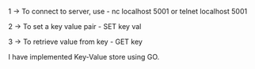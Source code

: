 1 -> To connect to server, use - nc localhost 5001 or telnet localhost 5001


2 -> To set a key value pair - SET key val


3 -> To retrieve value from key - GET key



I have implemented Key-Value store using GO.

